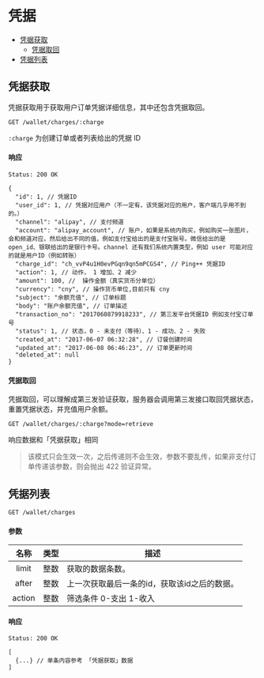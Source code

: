 # 凭据

- [凭据获取](#凭据获取)
    - [凭据取回](#凭据取回)
- [凭据列表](#凭据列表)

## 凭据获取

凭据获取用于获取用户订单凭据详细信息，其中还包含凭据取回。

```
GET /wallet/charges/:charge
```

`:charge` 为创建订单或者列表给出的凭据 ID

#### 响应

```
Status: 200 OK
```
```json5
{
  "id": 1, // 凭据ID
  "user_id": 1, // 凭据对应用户（不一定有，该凭据对应的用户，客户端几乎用不到的。）
  "channel": "alipay", // 支付频道
  "account": "alipay_account", // 账户，如果是系统内购买，例如购买一张图片，会和频道对应，然后给出不同的值，例如支付宝给出的是支付宝账号。微信给出的是 open_id、银联给出的是银行卡号。channel 还有我们系统内置类型，例如 user 可能对应的就是用户ID（例如转账）
  "charge_id": "ch_vvP4u1H0evPGqn9qn5mPCGS4", // Ping++ 凭据ID
  "action": 1, // 动作， 1 增加、2 减少
  "amount": 100, //  操作金额（真实货币分单位）
  "currency": "cny", // 操作货币单位,目前只有 cny 
  "subject": "余额充值", // 订单标题
  "body": "账户余额充值", // 订单描述
  "transaction_no": "2017060879918233", // 第三发平台凭据ID 例如支付宝订单号
  "status": 1, // 状态，0 - 未支付（等待）、1 - 成功、2 - 失败
  "created_at": "2017-06-07 06:32:28", // 订餐创建时间
  "updated_at": "2017-06-08 06:46:23", // 订单更新时间
  "deleted_at": null
}
```

#### 凭据取回

凭据取回，可以理解成第三发验证获取，服务器会调用第三发接口取回凭据状态，重置凭据状态，并充值用户余额。

```
GET /wallet/charges/:charge?mode=retrieve
```

响应数据和「凭据获取」相同

> 该模式只会生效一次，之后传递则不会生效，参数不要乱传，如果非支付订单传递该参数，则会抛出 422 验证异常。


## 凭据列表

```
GET /wallet/charges
```

#### 参数

| 名称 | 类型 | 描述 |
|:----:|:----:|----|
| limit | 整数 | 获取的数据条数。 |
| after | 整数 | 上一次获取最后一条的id，获取该id之后的数据。 |
| action | 整数 | 筛选条件 0-支出 1-收入 |

#### 响应

```
Status: 200 OK
```
```json5
[
  {...} // 单条内容参考 「凭据获取」数据
]
```
